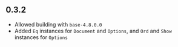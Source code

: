 ## 0.3.2
* Allowed building with `base-4.8.0.0`
* Added `Eq` instances for `Document` and `Options`, and `Ord` and `Show` instances for `Options`
